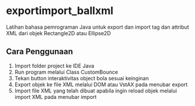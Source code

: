 # exportimport_ballxml
Latihan bahasa pemrograman Java untuk export dan import tag dan attribut XML dari objek Rectangle2D atau Ellipse2D

## Cara Penggunaan
1. Import folder project ke IDE Java
2. Run program melalui Class CustomBounce
3. Tekan button interaktivitas object bola sesuai keinginan
4. Export objek ke file XML melalui DOM atau VstAX pada menubar export
5. Import file XML yang telah dibuat apabila ingin reload objek melalui import XML pada menubar import
